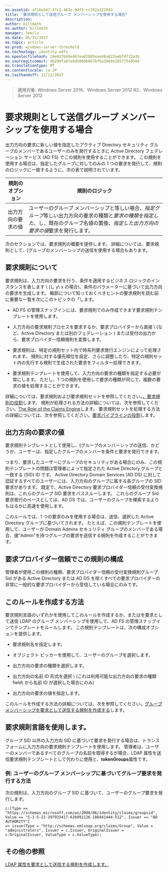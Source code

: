 ```yaml
---
ms.assetid: af16e847-47c2-461e-9df1-cc352a322043
title: "要求規則として送信グループ メンバーシップを使用する場合"
description: 
author: billmath
ms.author: billmath
manager: femila
ms.date: 05/31/2017
ms.topic: article
ms.prod: windows-server-threshold
ms.technology: identity-adfs
ms.openlocfilehash: 10e027b4de463aad2b05eae40a622aebf8f12a3b
ms.sourcegitcommit: db290fa07e9d50686667bfba3969e20377548504
ms.translationtype: MT
ms.contentlocale: ja-JP
ms.lasthandoff: 12/12/2017
---
```

>適用対象: Windows Server 2016、Windows Server 2012 R2、Windows Server 2012

# <a name="when-to-use-a-send-group-membership-as-a-claim-rule"></a>要求規則として送信グループ メンバーシップを使用する場合
出力方向の要求に新しい値を指定したアクティブ Directory セキュリティ グループのメンバーであるユーザーのみを発行するときに Active Directory フェデレーション サービス \(AD FS\) でこの規則を使用することができます。 この規則を使用する場合は、指定したグループに対してのみの 1 つの要求を発行して、規則のロジックに一致するように、次の表で説明されています。  
  
|規則のオプション|規則のロジック|  
|---------------|--------------|  
|出力方向の要求の値|ユーザーのグループ メンバーシップと等しい場合、*指定グループ*等しい出力方向の要求の種類と*要求の種類を指定した*、し、既存のグループ名値の置換、*指定した出力方向の要求の値*要求を発行します。|  
  
次のセクションでは、要求規則の概要を提供します。 詳細については、要求規則として、[グループのメンバーシップの送信を使用する場合もあります。  
  
## <a name="about-claim-rules"></a>要求規則について  
要求規則は、入力方向の要求を行う、条件を適用するビジネス ロジックのインスタンスを表します \ (し y\ x の場合)、条件のパラメーターに基づいて出力方向の要求を生成します。 輪郭について知っておくべきヒントの要求規則を読む前に重要な一覧を次にこのトピックの「します。  
  
-   AD FS の管理スナップインには、要求規則でのみ作成できます要求規則テンプレートを使用します。  
  
-   入力方向の要求規則プロセスを要求するか、要求プロバイダーから直接 \ (など、Active Directory または別のフェデレーション \) または受付の出力から、要求プロバイダー信頼規則を変換します。  
  
-   要求規則は、特定の規則セット内で時系列要求発行エンジンによって処理されます。 規則に対する優先順位を設定、さらに調整したり、特定の規則セット内の先行する規則で生成された要求をフィルター処理できます。  
  
-   要求規則テンプレートを使用して、入力方向の要求の種類を指定する必要が常にします。 ただし、1 つの規則を使用して要求の種類が同じで、複数の要求の値を処理することができます。  
  
詳細については、要求規則および要求規則セットを参照してください。[、要求規則の役割](The-Role-of-Claim-Rules.md)します。 規則が処理される方法の詳細については、次を参照してください。[The Role of the Claims Engine](The-Role-of-the-Claims-Engine.md)します。 要求規則セットを処理する方法の詳細については、次を参照してください。[要求パイプラインの役割](The-Role-of-the-Claims-Pipeline.md)します。  
  
## <a name="outgoing-claim-value"></a>出力方向の要求の値  
要求規則テンプレートとして使用し、[グループのメンバーシップの送信、かどうか、ユーザーは、指定したグループのメンバーを条件と要求を発行できます。  
  
つまり、要求したユーザーにグループのセキュリティがある場合にのみ、この規則テンプレートの問題は管理者によって指定された Active Directory グループと一致する \(SID\) ID です。 Active Directory Domain Services \(AD DS\) に対して認証するすべてのユーザーには、入力方向のグループに属する各グループの SID 要求があります。 既定で、Active Directory 要求プロバイダー信頼の受付変換規則は、これらのグループ SID 要求をパススルーします。 これらのグループ Sid 要求発行のベースとしては、AD DS では、ユーザーのグループを検索するよりもはるかに高速を使用します。  
  
このルールでは、1 つの要求のみを使用する場合は、送信、選択した Active Directory グループに基づいてされます。 たとえば、この規則テンプレートを使用して、ユーザーが Domain Admins セキュリティ グループのメンバーである場合、値"Admin"を持つグループの要求を送信する規則を作成することができます。  
  
## <a name="configuring-this-rule-on-a-claims-provider-trust"></a>要求プロバイダー信頼でこの規則の構成  
管理者が使用この規則の種類、要求プロバイダー信頼の受付変換規則グループ Sid がある Active Directory または AD DS を除くすべての要求プロバイダーの非常に一般的な要求プロバイダーから受信している場合にのみです。  
  
## <a name="how-to-create-this-rule"></a>このルールを作成する方法  
要求規則言語のいずれかを使用してこのルールを作成するか、またはを要求として送信 LDAP のグループ メンバーシップを使用して、AD FS の管理スナップインでテンプレートをルールします。 この規則テンプレートは、次の構成オプションを提供します。  
  
-   要求規則名を指定します。  
  
-   オブジェクト ピッカーを使用して、ユーザーのグループを選択します。  
  
-   出力方向の要求の種類を選択します。  
  
-   出力方向の名前 ID 形式を選択 \ (これは利用可能な出力方向の要求の種類 field\ から名前 ID が選択した場合にのみ)  
  
-   出力方向の要求の値を指定します。  
  
このルールを作成する方法の詳細については、次を参照してください。[グループ メンバーシップを要求として送信する規則を作成する](https://technet.microsoft.com/en-us/library/ee913569.aspx)します。  
  
## <a name="using-the-claim-rule-language"></a>要求規則言語を使用します。  
グループ SID 以外の入力方向 SID に基づいて要求を発行する場合は、トランス フォームに入力方向の要求規則テンプレートを使用します。 管理者は、ユーザーのメンバーであるすべてのグループの名前を取得するが場合、LDAP 属性を送信要求規則テンプレートとして代わりに使用と、**tokenGroups**属性です。  
  
### <a name="example-how-to-issue-group-claims-based-on-the-users-group-membership"></a>例: ユーザーのグループ メンバーシップに基づいてグループ要求を発行する方法  
次の規則は、入力方向のグループ SID に基づいて、ユーザーのグループ要求を発行します。  
  
```  
c:[Type == "https://schemas.microsoft.com/ws/2008/06/identity/claims/groupsid", Value == "S-1-5-21-397933417-626991126-188441444-512", Issuer == "AD AUTHORITY"]  
=> issue(Type = "http://schemas.xmlsoap.org/claims/Group", Value = "administrators", Issuer = c.Issuer, OriginalIssuer = c.OriginalIssuer, ValueType = c.ValueType);  
```  
  
## <a name="additional-references"></a>その他の参照  
[LDAP 属性を要求として送信する規則を作成します。](https://technet.microsoft.com/library/dd807115.aspx)  
  

